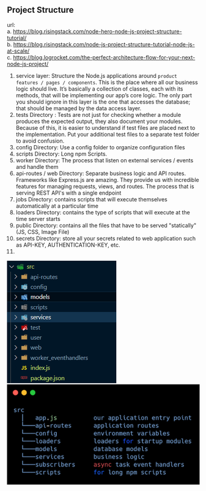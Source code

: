 Project Structure
---
url:   
    a. https://blog.risingstack.com/node-hero-node-js-project-structure-tutorial/  
    b. https://blog.risingstack.com/node-js-project-structure-tutorial-node-js-at-scale/  
    c. https://blog.logrocket.com/the-perfect-architecture-flow-for-your-next-node-js-project/  
    
 
1. service layer: Structure the Node.js applications around ```product features / pages / components```.
  This is the place where all our business logic should live. 
  It’s basically a collection of classes, each with its methods, that will be implementing our app’s core logic. 
  The only part you should ignore in this layer is the one that accesses the database; 
  that should be managed by the data access layer.
1. tests Directory   : Tests are not just for checking whether a module produces the expected output, 
they also document your modules. Because of this, it is easier to understand if test files are placed next to the implementation.
Put your additional test files to a separate test folder to avoid confusion.
1. config Directory:   Use a config folder to organize configuration files
1. scripts Directory: Long npm Scripts. 
1. worker Directory: The process that listen on external services / events and handle them
1. api-routes / web  Directory: Separate business logic and API routes. 
Frameworks like Express.js are amazing. 
They provide us with incredible features for managing requests, views, and routes.
The process that is serving REST API's with a single endpoint
1. jobs Directory: contains scripts that will execute themselves automatically at a particular time
1. loaders Directory: contains the type of scripts that will execute at the time server starts
1. public Directory: contains all the files that have to be served "statically" (JS, CSS, Image File)
1. secrets Directory: store all your secrets related to web application such as API-KEY, AUTHENTICATION-KEY, etc.
1. 

<img src="..\images\Folder0.png" />   

<img src="..\images\Folders1.png" />